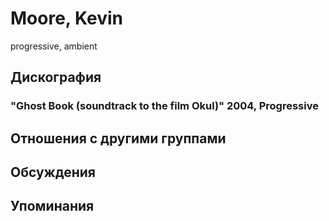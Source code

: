 # Moore, Kevin

progressive, ambient

## Дискография

### "Ghost Book (soundtrack to the film Okul)" 2004, Progressive




## Отношения с другими группами


## Обсуждения


## Упоминания

